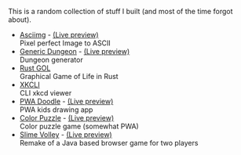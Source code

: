 This is a random collection of stuff I built (and most of the time forgot about).

- [Asciimg](https://github.com/AndyLnd/asciimg) - [(Live preview)](https://asciimg.netlify.com/)  
  Pixel perfect Image to ASCII
- [Generic Dungeon](https://github.com/AndyLnd/genericdungeon) - [(Live preview)](https://generic-dungeon.netlify.com/)  
  Dungeon generator
- [Rust GOL](https://github.com/AndyLnd/rust-gol)  
  Graphical Game of Life in Rust
- [XKCLI](https://github.com/AndyLnd/xkcli)  
  CLI xkcd viewer
- [PWA Doodle](https://github.com/AndyLnd/pwdraw) - [(Live preview)](https://andylnd.github.io/pwdraw/)  
  PWA kids drawing app
- [Color Puzzle](https://github.com/AndyLnd/colorpuzzle) - [(Live preview)](https://andylnd.github.io/colorpuzzle/)  
  Color puzzle game (somewhat PWA)
- [Slime Volley](https://github.com/AndyLnd/slimevolley) - [(Live preview)](https://slimevolley.netlify.com/)  
  Remake of a Java based browser game for two players

